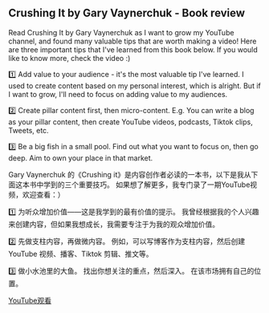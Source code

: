 ## Crushing It by Gary Vaynerchuk - Book review

Read Crushing It by Gary Vaynerchuk as I want to grow my YouTube channel, and found many valuable tips that are worth making a video! Here are three important tips that I've learned from this book below. If you would like to know more, check the video :)

1️⃣ Add value to your audience - it's the most valuable tip I've learned. I used to create content based on my personal interest, which is alright. But if I want to grow, I'll need to focus on adding value to my audiences.

2️⃣ Create pillar content first, then micro-content. E.g. You can write a blog as your pillar content, then create YouTube videos, podcasts, Tiktok clips, Tweets, etc.

3️⃣ Be a big fish in a small pool. Find out what you want to focus on, then go deep. Aim to own your place in that market.

Gary Vaynerchuk 的《Crushing it》是内容创作者必读的一本书，以下是我从下面这本书中学到的三个重要技巧。 如果想了解更多，我专门录了一期YouTube视频，欢迎查看：）

1️⃣ 为听众增加价值——这是我学到的最有价值的提示。 我曾经根据我的个人兴趣来创建内容，但如果我想成长，我需要专注于为我的观众增加价值。

2️⃣ 先做支柱内容，再做微内容。 例如，可以写博客作为支柱内容，然后创建 YouTube 视频、播客、Tiktok 剪辑、推文等。

3️⃣ 做小水池里的大鱼。 找出你想关注的重点，然后深入。 在该市场拥有自己的位置。

[YouTube观看](https://youtu.be/api-4p__Ua4)